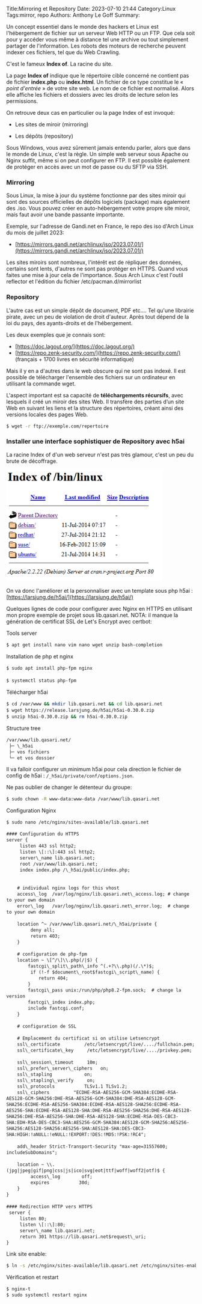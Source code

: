﻿Title:Mirroring et Repository
Date: 2023-07-10 21:44
Category:Linux
Tags:mirror, repo
Authors: Anthony Le Goff
Summary:

Un concept essentiel dans le monde des hackers et Linux est l'hébergement de fichier sur un serveur Web HTTP ou un FTP. Que cela soit pour y accéder vous même à distance tel une archive ou tout simplement partager de l'information. Les robots des moteurs de recherche peuvent indexer ces fichiers, tel que du Web Crawling.  

C'est le fameux **Index of**. La racine du site.  

La page **Index of** indique que le répertoire cible concerné ne contient pas de fichier **index.php** ou **index.html**. Un fichier de ce type constitue le « _point d'entrée_ » de votre site web. Le nom de ce fichier est normalisé. Alors elle affiche les fichiers et dossiers avec les droits de lecture selon les permissions.  

On retrouve deux cas en particulier ou la page Index of est invoqué:  

*   Les sites de miroir (mirroring)  
    
*   Les dépôts (repository)  
    

Sous Windows, vous avez sûrement jamais entendu parler, alors que dans le monde de Linux, c'est la règle. Un simple web serveur sous Apache ou Nginx suffit, même si on peut configurer en FTP. Il est possible également de protéger en accès avec un mot de passe ou du SFTP via SSH.  

### Mirroring  

Sous Linux, la mise à jour du système fonctionne par des sites miroir qui sont des sources officielles de dépôts logiciels (package) mais également des .iso. Vous pouvez créer en auto-hébergement votre propre site miroir, mais faut avoir une bande passante importante.  

Exemple, sur l'adresse de Gandi.net en France, le repo des iso d'Arch Linux du mois de juillet 2023:  

* [https://mirrors.gandi.net/archlinux/iso/2023.07.01/](https://mirrors.gandi.net/archlinux/iso/2023.07.01/)  

Les sites miroirs sont nombreux, l'intérêt est de répliquer des données, certains sont lents, d'autres ne sont pas protéger en HTTPS. Quand vous faites une mise à jour cela de l'importance. Sous Arch Linux c'est l'outil reflector et l'édition du fichier /etc/pacman.d/mirrorlist  

### Repository  

L'autre cas est un simple dépôt de document, PDF etc.... Tel qu'une librairie pirate, avec un peu de violation de droit d'auteur. Après tout dépend de la loi du pays, des ayants-droits et de l'hébergement.  

Les deux exemples que je connais sont:  

* [https://doc.lagout.org/](https://doc.lagout.org/)  
* [https://repo.zenk-security.com/](https://repo.zenk-security.com/) (français + 1700 livres en sécurité informatique)  

Mais il y en a d'autres dans le web obscure qui ne sont pas indexé. Il est possible de télécharger l'ensemble des fichiers sur un ordinateur en utilisant la commande wget.  

L'aspect important est sa capacité de **téléchargements récursifs**, avec lesquels il créé un miroir des sites Web. Il transfère des parties d’un site Web en suivant les liens et la structure des répertoires, créant ainsi des versions locales des pages Web.  

```bash
$ wget -r ftp://exemple.com/repertoire  
```

### Installer une interface sophistiquer de Repository avec h5ai  

La racine Index of d'un web serveur n'est pas très glamour, c'est un peu du brute de décoffrage.  

![index of](images/indexOf.png)

On va donc l'améliorer et la personnaliser avec un template sous php h5ai : [https://larsjung.de/h5ai/](https://larsjung.de/h5ai/)  

Quelques lignes de code pour configurer avec Nginx en HTTPS en utilisant mon propre exemple de projet sous lib.qasari.net. NOTA: il manque la génération de certificat SSL de Let's Encrypt avec certbot:  

Tools server  
```bash
$ apt get install nano vim nano wget unzip bash-completion  
```

Installation de php et nginx  
```bash
$ sudo apt install php-fpm nginx

$ systemctl status php-fpm
```

Télécharger h5ai  
```bash
$ cd /var/www && mkdir lib.qasari.net && cd lib.qasari.net  
$ wget https://release.larsjung.de/h5ai/h5ai-0.30.0.zip  
$ unzip h5ai-0.30.0.zip && rm h5ai-0.30.0.zip  
```

Structure tree  
```text
/var/www/lib.qasari.net/  
 ├─ \_h5ai  
 ├─ vos fichiers  
 └─ et vos dossier  
```

Il va falloir configurer un minimum h5ai pour cela direction le fichier de config de h5ai : `/_h5ai/private/conf/options.json`.  

Ne pas oublier de changer le détenteur du groupe:  
```bash
$ sudo chown -R www-data:www-data /var/www/lib.qasari.net  
```
  
Configuration Nginx  
```bash
$ sudo nano /etc/nginx/sites-available/lib.qasari.net
```

```text
#### Configuration du HTTPS  
server {  
     listen 443 ssl http2;  
     listen \[::\]:443 ssl http2;  
     server\_name lib.qasari.net;  
     root /var/www/lib.qasari.net;  
     index index.php /\_h5ai/public/index.php;

  
    # individual nginx logs for this vhost  
    access\_log  /var/log/nginx/lib.qasari.net\_access.log; # change to your own domain  
    error\_log   /var/log/nginx/lib.qasari.net\_error.log;  # change to your own domain  
          
    location ^~ /var/www/lib.qasari.net/\_h5ai/private {  
         deny all;  
         return 403;  
    }

    # configuration de php-fpm  
    location ~ \[^/\]\\.php(/|$) {  
        fastcgi\_split\_path\_info ^(.+?\\.php)(/.\*)$;  
         if (!-f $document\_root$fastcgi\_script\_name) {  
            return 404;  
        }  
        fastcgi\_pass unix:/run/php/php8.2-fpm.sock;  # change la version  
        fastcgi\_index index.php;  
        include fastcgi.conf;  
    }

    # configuration de SSL

    # Emplacement du certificat si on utilise Letsencrypt  
    ssl\_certificate         /etc/letsencrypt/live/..../fullchain.pem;  
    ssl\_certificate\_key     /etc/letsencrypt/live/..../privkey.pem;

    ssl\_session\_timeout     10m;  
    ssl\_prefer\_server\_ciphers   on;  
    ssl\_stapling            on;  
    ssl\_stapling\_verify     on;  
    ssl\_protocols           TLSv1.1 TLSv1.2;  
    ssl\_ciphers         "ECDHE-RSA-AES256-GCM-SHA384:ECDHE-RSA-AES128-GCM-SHA256:DHE-RSA-AES256-GCM-SHA384:DHE-RSA-AES128-GCM-SHA256:ECDHE-RSA-AES256-SHA384:ECDHE-RSA-AES128-SHA256:ECDHE-RSA-AES256-SHA:ECDHE-RSA-AES128-SHA:DHE-RSA-AES256-SHA256:DHE-RSA-AES128-SHA256:DHE-RSA-AES256-SHA:DHE-RSA-AES128-SHA:ECDHE-RSA-DES-CBC3-SHA:EDH-RSA-DES-CBC3-SHA:AES256-GCM-SHA384:AES128-GCM-SHA256:AES256-SHA256:AES128-SHA256:AES256-SHA:AES128-SHA:DES-CBC3-SHA:HIGH:!aNULL:!eNULL:!EXPORT:!DES:!MD5:!PSK:!RC4";

    add\_header Strict-Transport-Security "max-age=31557600; includeSubDomains";

    location ~ \\.(jpg|jpeg|gif|png|css|js|ico|svg|eot|ttf|woff|woff2|otf)$ {  
         access\_log        off;  
         expires           30d;  
    }  
}

#### Redirection HTTP vers HTTPS  
 server {  
     listen 80;  
     listen \[::\]:80;  
     server\_name lib.qasari.net;  
     return 301 https://lib.qasari.net$request\_uri;  
}
```

Link site enable:  
```bash
$ ln -s /etc/nginx/sites-available/lib.qasari.net /etc/nginx/sites-enabled/lib.qasari.net
```

Vérification et restart
```bash
$ nginx-t  
$ sudo systemctl restart nginx
```

